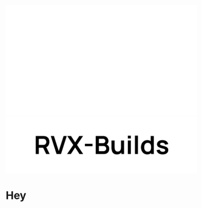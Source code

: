 <picture>
  <source media="(prefers-color-scheme: light)" srcset="https://raw.githubusercontent.com/IMXEren/rvx-builds/main/rvx-builds/logo_big_light-bg.svg.svg">
  <source media="(prefers-color-scheme: dark)" srcset="https://raw.githubusercontent.com/IMXEren/rvx-builds/main/rvx-builds/logo_big_dark-bg.svg">
  <img alt="rvx-builds_logo" src="rvx-builds/logo_big_dark-bg.svg" width="982" height="292">
</picture>

<picture>
    <source
      width="256px"
      media="(prefers-color-scheme: dark)"
      srcset="https://raw.githubusercontent.com/IMXEren/rvx-builds/main/rvx-builds/logo_big_dark-bg.svg"
    >
    <img 
      src="https://raw.githubusercontent.com/IMXEren/rvx-builds/main/rvx-builds/logo_big_light-bg.svg"
    >
</picture>



# Hey
